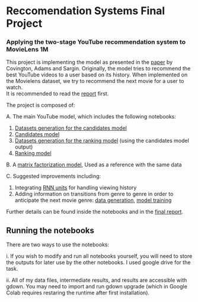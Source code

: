 # Reccomendation Systems Final Project
### Applying the two-stage YouTube recommendation system to MovieLens 1M

This project is implementing the model as presented in the [paper](https://storage.googleapis.com/pub-tools-public-publication-data/pdf/45530.pdf) by Covington, Adams and Sargin. Originally, the model tries to recommend the best YouTube videos to a user based on its history. When implemented on the Movielens dataset, we try to recommend the next movie for a user to watch.\
It is recommended to read the [report](https://github.com/ayalaraanan/RecSys-final-project/blob/main/Final%20Project%20Report.pdf) first.

The project is composed of:

A. The main YouTube model, which includes the following notebooks:
1. [Datasets generation for the candidates model](https://github.com/ayalaraanan/RecSys-final-project/blob/main/1_RecSys_final_project_data_generation_for_candidate_model.ipynb)
2. [Candidates model](https://github.com/ayalaraanan/RecSys-final-project/blob/main/2_RecSys_final_project_candidates_model.ipynb)
3. [Datasets generation for the ranking model](https://github.com/ayalaraanan/RecSys-final-project/blob/main/3_RecSys_final_project_data_generation_for_Ranking.ipynb) (using the candidates model output)
4. [Ranking model](https://github.com/ayalaraanan/RecSys-final-project/blob/main/4_RecSys_final_project_Ranking_model.ipynb)

B. A [matrix factorization model](https://github.com/ayalaraanan/RecSys-final-project/blob/main/baseline/RecSys_final_project_youtube_MF_baseline.ipynb), Used as a reference with the same data

C. Suggested improvements including:
1. Integrating [RNN units](https://github.com/ayalaraanan/RecSys-final-project/blob/main/Improvements_RNN/RecSys_final_project_candidates_model_with_RNN.ipynb) for handling viewing history
2. Adding information on transitions from genre to genre in order to anticipate the next movie genre: [data generation](https://github.com/ayalaraanan/RecSys-final-project/blob/main/Improvements_Markov/RecSys_final_project_candidates_model_with_transitions.ipynb
), [model training](https://github.com/ayalaraanan/RecSys-final-project/blob/main/Improvements_Markov/RecSys_final_project_data_generation_for_candidate_model_with_transitions.ipynb)

Further details can be found inside the notebooks and in the [final report](https://github.com/ayalaraanan/RecSys-final-project/blob/main/Final%20Project%20Report.pdf).

## Running the notebooks
There are two ways to use the notebooks:

i. If you wish to modify and run all notebooks yourself, you will need to store the outputs for later use by the other notebooks.
I used google drive for the task.

ii. All of my data files, intermediate results, and results are accessible with gdown. You may need to import and run gdown upgrade (which in Google Colab requires restaring the runtime after first installation).

